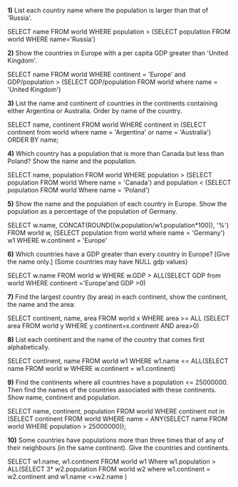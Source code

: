 __1)__ List each country name where the population is larger than that of 'Russia'.

SELECT name FROM world
  WHERE population >
     (SELECT population FROM world
      WHERE name='Russia')

__2)__ Show the countries in Europe with a per capita GDP greater than 'United Kingdom'.

SELECT name
FROM world
WHERE continent = 'Europe' and GDP/population > (SELECT GDP/population FROM world where name = 'United Kingdom')

__3)__ List the name and continent of countries in the continents containing either Argentina or Australia. Order by name of the country.

SELECT name, continent
FROM world
WHERE continent in (SELECT continent from world where name = 'Argentina' or name = 'Australia')
ORDER BY name;

__4)__ Which country has a population that is more than Canada but less than Poland? Show the name and the population.

SELECT name, population
FROM world
WHERE population > (SELECT population FROM world Where name = 'Canada') and
population < (SELECT population FROM world Where name = 'Poland')

__5)__ Show the name and the population of each country in Europe. Show the population as a percentage of the population of Germany.

SELECT w.name, CONCAT(ROUND((w.population/w1.population*100)), '%')
FROM world w, (SELECT population  from world where name = 'Germany') w1
WHERE w.continent = 'Europe'

__6)__ Which countries have a GDP greater than every country in Europe? [Give the name only.] (Some countries may have NULL gdp values)

SELECT w.name
FROM world w
WHERE w.GDP > ALL(SELECT GDP  from world WHERE continent ='Europe'and GDP >0)

__7)__ Find the largest country (by area) in each continent, show the continent, the name and the area:

SELECT continent, name, area FROM world x
  WHERE area >= ALL
    (SELECT area FROM world y
        WHERE y.continent=x.continent
          AND area>0)

__8)__ List each continent and the name of the country that comes first alphabetically.

SELECT continent, name
FROM world w1
WHERE w1.name <= ALL(SELECT name FROM world w WHERE w.continent = w1.continent)

__9)__ Find the continents where all countries have a population <= 25000000. Then find the names of the countries associated with these continents. Show name, continent and population.

SELECT name, continent, population
FROM world
WHERE continent not in (SELECT continent
FROM world
WHERE name = ANY(SELECT name FROM world WHERE population > 25000000));

__10)__ Some countries have populations more than three times that of any of their neighbours (in the same continent). Give the countries and continents.

SELECT w1.name, w1.continent
FROM world w1
Where w1.population > ALL(SELECT 3* w2.population FROM world w2 where  w1.continent = w2.continent and w1.name <>w2.name )
